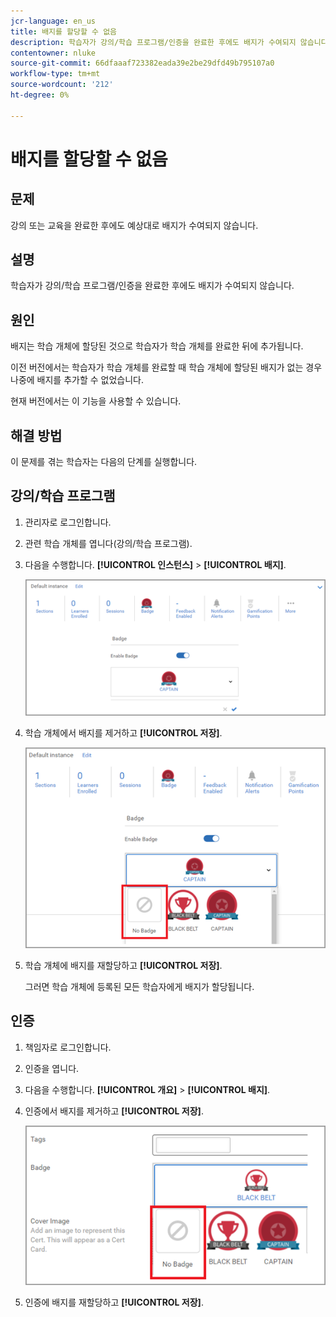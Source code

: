 ```yaml
---
jcr-language: en_us
title: 배지를 할당할 수 없음
description: 학습자가 강의/학습 프로그램/인증을 완료한 후에도 배지가 수여되지 않습니다.
contentowner: nluke
source-git-commit: 66dfaaaf723382eada39e2be29dfd49b795107a0
workflow-type: tm+mt
source-wordcount: '212'
ht-degree: 0%

---
```




# 배지를 할당할 수 없음

## 문제

강의 또는 교육을 완료한 후에도 예상대로 배지가 수여되지 않습니다.

## 설명

학습자가 강의/학습 프로그램/인증을 완료한 후에도 배지가 수여되지 않습니다.

## 원인

배지는 학습 개체에 할당된 것으로 학습자가 학습 개체를 완료한 뒤에 추가됩니다.

이전 버전에서는 학습자가 학습 개체를 완료할 때 학습 개체에 할당된 배지가 없는 경우 나중에 배지를 추가할 수 없었습니다.

현재 버전에서는 이 기능을 사용할 수 있습니다.

## 해결 방법

이 문제를 겪는 학습자는 다음의 단계를 실행합니다.

## 강의/학습 프로그램

1. 관리자로 로그인합니다.

1. 관련 학습 개체를 엽니다(강의/학습 프로그램).

1. 다음을 수행합니다. **[!UICONTROL 인스턴스]** > **[!UICONTROL 배지]**.

   ![](assets/view-a-badge.png)

1. 학습 개체에서 배지를 제거하고 **[!UICONTROL 저장]**.

   ![](assets/remove-a-badge.png)

1. 학습 개체에 배지를 재할당하고 **[!UICONTROL 저장]**.

   그러면 학습 개체에 등록된 모든 학습자에게 배지가 할당됩니다.

## 인증

1. 책임자로 로그인합니다.
1. 인증을 엽니다.
1. 다음을 수행합니다. **[!UICONTROL 개요]** > **[!UICONTROL 배지]**.
1. 인증에서 배지를 제거하고 **[!UICONTROL 저장]**.

   ![](assets/remove-a-badge-cert.png)

1. 인증에 배지를 재할당하고 **[!UICONTROL 저장]**.
